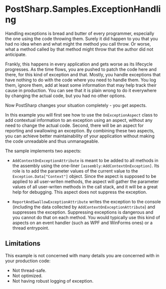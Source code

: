 # PostSharp.Samples.ExceptionHandling

Handling exceptions is bread and butter of every programmer, especially the one using the code throwing them. Surely it did happen to you 
that you had no idea when and what might the method you call throw. Or worse, what a method called by that method might throw that the author did not 
anticipate. 

Frankly, this happens in every application and gets worse as its lifecycle progresses. As the time flows, you are pushed to patch the code here 
and there, for this kind of exception and that. Mostly, you handle exceptions that have nothing to do with the code where you need to handle them. You log 
them, ignore them, add at least some information that may help track their cause in production. You can see that it is plain wrong to do it everywhere
by changing the actual code, but you had no other options.

Now PostSharp changes your situation completely - you get aspects.

In this example you will first see how to use the `OnExceptionAspect` class to add contextual information to an exception using an aspect, without any need 
to change the actual code. Second, there will be an aspect for reporting and swallowing an exception. By combining these two aspects, you can achieve
better maintainability of your application without making the code unreadable and thus unmanageable.

The sample implements two aspects:

* `AddContextOnExceptionAttribute` is meant to be added to all methods in the assembly using the one-liner `[assembly:AddContextOnException]`. Its role is 
   to add the parameter values of the current value to the `Exception.Data["Context"]` object. Since the aspect is supposed to be applied to all 
   user-writen methods, the aspect will gather the parameter values of all user-writen methods in the call stack, and it will be a great help for 
   debugging. This aspect does not suppress the exception.
   
* `ReportAndSwallowExceptionAttribute` writes the exception to the console (including the data collected by  `AddContextOnExceptionAttribute`) and 
   suppresses the exception. Suppressing exceptions is dangerous and you cannot do that on each method. You would typically use this kind of aspects 
   on an event handler (such as WPF and WinForms ones) or a thread entrypoint. 

## Limitations

This example is not concerned with many details you are concerned with in your production code:

* Not thread-safe.
* Not optimized.
* Not having robust logging of exception.
